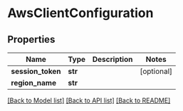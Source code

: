 # AwsClientConfiguration

## Properties
Name | Type | Description | Notes
------------ | ------------- | ------------- | -------------
**session_token** | **str** |  | [optional] 
**region_name** | **str** |  | 

[[Back to Model list]](../README.md#documentation-for-models) [[Back to API list]](../README.md#documentation-for-api-endpoints) [[Back to README]](../README.md)


